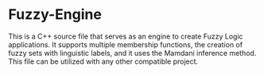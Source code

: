 # Fuzzy-Engine
This is a C++ source file that serves as an engine to create Fuzzy Logic applications. It supports multiple membership functions, the creation of fuzzy sets with linguistic labels, and it uses the Mamdani inference method. 
This file can be utilized with any other compatible project.
